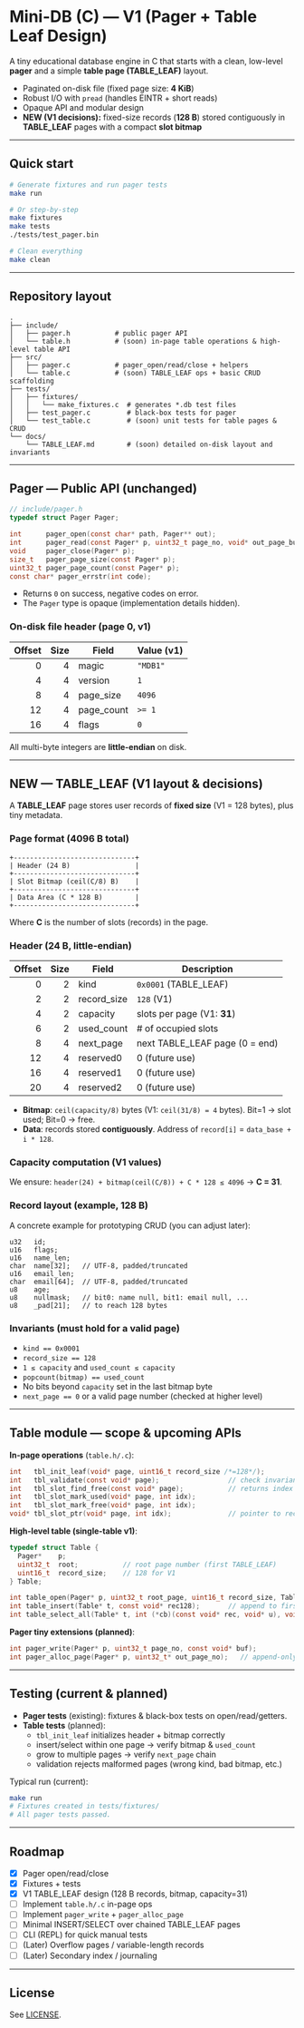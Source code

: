 # Mini-DB (C) — V1 (Pager + Table Leaf Design)

A tiny educational database engine in C that starts with a clean, low-level **pager** and a simple **table page (TABLE_LEAF)** layout.

- Paginated on-disk file (fixed page size: **4 KiB**)
- Robust I/O with `pread` (handles EINTR + short reads)
- Opaque API and modular design
- **NEW (V1 decisions):** fixed-size records (**128 B**) stored contiguously in **TABLE_LEAF** pages with a compact **slot bitmap**

---

## Quick start

```sh
# Generate fixtures and run pager tests
make run

# Or step-by-step
make fixtures
make tests
./tests/test_pager.bin

# Clean everything
make clean
```

---

## Repository layout

```
.
├── include/
│   ├── pager.h           # public pager API
│   └── table.h           # (soon) in-page table operations & high-level table API
├── src/
│   ├── pager.c           # pager_open/read/close + helpers
│   └── table.c           # (soon) TABLE_LEAF ops + basic CRUD scaffolding
├── tests/
│   ├── fixtures/
│   │   └── make_fixtures.c  # generates *.db test files
│   ├── test_pager.c         # black-box tests for pager
│   └── test_table.c         # (soon) unit tests for table pages & CRUD
└── docs/
    └── TABLE_LEAF.md        # (soon) detailed on-disk layout and invariants
```

---

## Pager — Public API (unchanged)

```c
// include/pager.h
typedef struct Pager Pager;

int      pager_open(const char* path, Pager** out);
int      pager_read(const Pager* p, uint32_t page_no, void* out_page_buf);
void     pager_close(Pager* p);
size_t   pager_page_size(const Pager* p);
uint32_t pager_page_count(const Pager* p);
const char* pager_errstr(int code);
```

- Returns `0` on success, negative codes on error.
- The `Pager` type is opaque (implementation details hidden).

### On-disk file header (page 0, v1)

| Offset | Size | Field      | Value (v1)        |
|------: |----: |------------|-------------------|
| 0      | 4    | magic      | `"MDB1"`          |
| 4      | 4    | version    | `1`               |
| 8      | 4    | page_size  | `4096`            |
| 12     | 4    | page_count | `>= 1`            |
| 16     | 4    | flags      | `0`               |

All multi-byte integers are **little-endian** on disk.

---

## NEW — TABLE_LEAF (V1 layout & decisions)

A **TABLE_LEAF** page stores user records of **fixed size** (V1 = 128 bytes), plus tiny metadata.

### Page format (4096 B total)
```
+------------------------------+
| Header (24 B)                |
+------------------------------+
| Slot Bitmap (ceil(C/8) B)    |
+------------------------------+
| Data Area (C * 128 B)        |
+------------------------------+
```
Where **C** is the number of slots (records) in the page.

### Header (24 B, little-endian)
| Offset | Size | Field         | Description                                      |
|------: |----: |---------------|--------------------------------------------------|
| 0      | 2    | kind          | `0x0001` (TABLE_LEAF)                            |
| 2      | 2    | record_size   | `128` (V1)                                       |
| 4      | 2    | capacity      | slots per page (V1: **31**)                      |
| 6      | 2    | used_count    | # of occupied slots                              |
| 8      | 4    | next_page     | next TABLE_LEAF page (0 = end)                   |
| 12     | 4    | reserved0     | 0 (future use)                                   |
| 16     | 4    | reserved1     | 0 (future use)                                   |
| 20     | 4    | reserved2     | 0 (future use)                                   |

- **Bitmap**: `ceil(capacity/8)` bytes (V1: `ceil(31/8) = 4` bytes). Bit=1 → slot used; Bit=0 → free.
- **Data**: records stored **contiguously**. Address of `record[i]` = `data_base + i * 128`.

### Capacity computation (V1 values)
We ensure: `header(24) + bitmap(ceil(C/8)) + C * 128 ≤ 4096` → **C = 31**.

### Record layout (example, 128 B)
A concrete example for prototyping CRUD (you can adjust later):
```
u32   id;
u16   flags;
u16   name_len;
char  name[32];   // UTF-8, padded/truncated
u16   email_len;
char  email[64];  // UTF-8, padded/truncated
u8    age;
u8    nullmask;   // bit0: name null, bit1: email null, ...
u8    _pad[21];   // to reach 128 bytes
```

### Invariants (must hold for a valid page)
- `kind == 0x0001`
- `record_size == 128`
- `1 ≤ capacity` and `used_count ≤ capacity`
- `popcount(bitmap) == used_count`
- No bits beyond `capacity` set in the last bitmap byte
- `next_page == 0` or a valid page number (checked at higher level)

---

## Table module — scope & upcoming APIs

**In-page operations** (`table.h/.c`):
```c
int   tbl_init_leaf(void* page, uint16_t record_size /*=128*/);
int   tbl_validate(const void* page);                 // check invariants
int   tbl_slot_find_free(const void* page);           // returns index or -1
int   tbl_slot_mark_used(void* page, int idx);
int   tbl_slot_mark_free(void* page, int idx);
void* tbl_slot_ptr(void* page, int idx);              // pointer to record[i]
```

**High-level table (single-table v1)**:
```c
typedef struct Table {
  Pager*    p;
  uint32_t  root;           // root page number (first TABLE_LEAF)
  uint16_t  record_size;    // 128 for V1
} Table;

int table_open(Pager* p, uint32_t root_page, uint16_t record_size, Table* out);
int table_insert(Table* t, const void* rec128);       // append to first free slot; alloc if full
int table_select_all(Table* t, int (*cb)(const void* rec, void* u), void* u);
```

**Pager tiny extensions (planned)**:
```c
int pager_write(Pager* p, uint32_t page_no, const void* buf);
int pager_alloc_page(Pager* p, uint32_t* out_page_no);   // append-only growth
```

---

## Testing (current & planned)

- **Pager tests** (existing): fixtures & black-box tests on open/read/getters.
- **Table tests** (planned):
  - `tbl_init_leaf` initializes header + bitmap correctly
  - insert/select within one page → verify bitmap & `used_count`
  - grow to multiple pages → verify `next_page` chain
  - validation rejects malformed pages (wrong kind, bad bitmap, etc.)

Typical run (current):
```sh
make run
# Fixtures created in tests/fixtures/
# All pager tests passed.
```

---

## Roadmap

- [x] Pager open/read/close
- [x] Fixtures + tests
- [x] V1 TABLE_LEAF design (128 B records, bitmap, capacity=31)
- [ ] Implement `table.h/.c` in-page ops
- [ ] Implement `pager_write` + `pager_alloc_page`
- [ ] Minimal INSERT/SELECT over chained TABLE_LEAF pages
- [ ] CLI (REPL) for quick manual tests
- [ ] (Later) Overflow pages / variable-length records
- [ ] (Later) Secondary index / journaling

---

## License

See [LICENSE](LICENSE).
